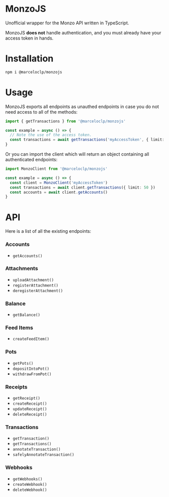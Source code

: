 # MonzoJS

Unofficial wrapper for the Monzo API written in TypeScript.

MonzoJS **does not** handle authentication, and you must already have your access token in hands.

# Installation

```bash
npm i @marceloclp/monzojs
```

# Usage

MonzoJS exports all endpoints as unauthed endpoints in case you do not need access to all of the methods:

```ts
import { getTransactions } from '@marceloclp/monzojs'

const example = async () => {
  // Note the use of the access token.
  const transactions = await getTransactions('myAccessToken', { limit: 50 })
}
```

Or you can import the client which will return an object containing all authenticated endpoints:

```ts
import MonzoClient from '@marceloclp/monzojs'

const example = async () => {
  const client = MonzoClient('myAccessToken')
  const transactions = await client.getTransactions({ limit: 50 })
  const accounts = await client.getAccounts()
}
```

# API

Here is a list of all the existing endpoints:

### Accounts

* `getAccounts()`

### Attachments

* `uploadAttachment()`
* `registerAttachment()`
* `deregisterAttachment()`

### Balance

* `getBalance()`

### Feed Items

* `createFeedItem()`

### Pots

* `getPots()`
* `depositIntoPot()`
* `withdrawFromPot()`

### Receipts

* `getReceipt()`
* `createReceipt()`
* `updateReceipt()`
* `deleteReceipt()`

### Transactions

* `getTransaction()`
* `getTransactions()`
* `annotateTransaction()`
* `safelyAnnotateTransaction()`

### Webhooks

* `getWebhooks()`
* `createWebhook()`
* `deleteWebhook()`
